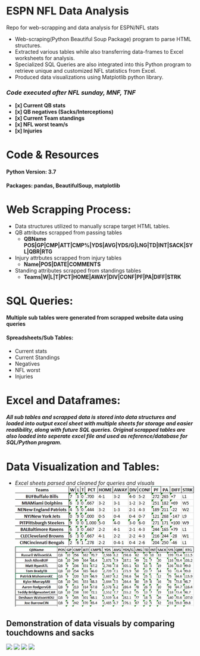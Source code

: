 # ESPN NFL Data Analysis
Repo for web-scrapping and data analysis for ESPN/NFL stats


- Web-scraping(Python Beautiful Soup Package) program to parse HTML structures.
- Extracted various tables while also transferring data-frames to Excel worksheets for analysis. 
- Specialized SQL Queries are also integrated into this Python program to retrieve unique and customized NFL statistics from Excel.
- Produced data visualizations using Matplotlib python library.

### *Code executed after NFL sunday, MNF, TNF*

  - **[x] Current QB stats**
  - **[x] QB negatives (Sacks/Interceptions)**
  - **[x] Current Team standings**
  - **[x] NFL worst team/s**
  - **[x] Injuries**
  
 # Code & Resources 
 #### Python Version: 3.7
 #### Packages: pandas, BeautifulSoup, matplotlib
  
 # Web Scrapping Process:
  - Data structures utilized to manually scrape target HTML tables.
  - QB attributes scrapped from passing tables
    - **QBName	POS|GP|CMP|ATT|CMP%|YDS|AVG|YDS/G|LNG|TD|INT|SACK|SYL|QBR|RTG**
  - Injury attrbutes scrapped from injury tables
    - **Name|POS|DATE|COMMENTS**
  - Standing attributes scrapped from standings tables
    - **Teams|W|L|T|PCT|HOME|AWAY|DIV|CONF|PF|PA|DIFF|STRK**
   
 # SQL Queries:
 #### Multiple sub tables were generated from scrapped website data using queries
 #### Spreadsheets/Sub Tables:
  - Current stats 
  - Current Standings
  - Negatives
  - NFL worst
  - Injuries
  
# Excel and Dataframes:
##### All sub tables and scrapped data is stored into data structures and loaded into output excel sheet with multiple sheets for storage and easier readibility, along with future SQL queries. Original scrapped tables are also loaded into seperate excel file and used as reference/database for SQL/Python program.

# Data Visualization and Tables:
  - *Excel sheets parsed and cleaned for queries and visuals*
![](top10_standings.JPG)
![](top10_QB.JPG)
## Demonstration of data visuals by comparing touchdowns and sacks
![](https://raw.githubusercontent.com/Adans-Code/espn_nfl_stats/main/Data%20Visulizations/TD_Per_QB.png)
![](https://raw.githubusercontent.com/Adans-Code/espn_nfl_stats/main/Data%20Visulizations/sacks.png)
![](https://raw.githubusercontent.com/Adans-Code/espn_nfl_stats/main/Data%20Visulizations/QBR-CMP.png)
![](https://raw.githubusercontent.com/Adans-Code/espn_nfl_stats/main/Data%20Visulizations/TD-INT.png)
